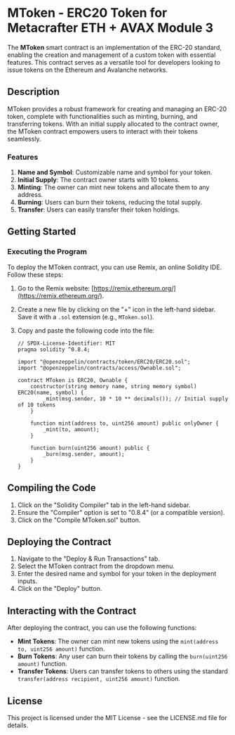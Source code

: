 # MToken - ERC20 Token for Metacrafter ETH + AVAX Module 3

The **MToken** smart contract is an implementation of the ERC-20 standard, enabling the creation and management of a custom token with essential features. This contract serves as a versatile tool for developers looking to issue tokens on the Ethereum and Avalanche networks.

## Description

MToken provides a robust framework for creating and managing an ERC-20 token, complete with functionalities such as minting, burning, and transferring tokens. With an initial supply allocated to the contract owner, the MToken contract empowers users to interact with their tokens seamlessly.

### Features

1. **Name and Symbol**: Customizable name and symbol for your token.
2. **Initial Supply**: The contract owner starts with 10 tokens.
3. **Minting**: The owner can mint new tokens and allocate them to any address.
4. **Burning**: Users can burn their tokens, reducing the total supply.
5. **Transfer**: Users can easily transfer their token holdings.

## Getting Started

### Executing the Program

To deploy the MToken contract, you can use Remix, an online Solidity IDE. Follow these steps:

1. Go to the Remix website: [https://remix.ethereum.org/](https://remix.ethereum.org/).
2. Create a new file by clicking on the "+" icon in the left-hand sidebar. Save it with a `.sol` extension (e.g., `MToken.sol`).
3. Copy and paste the following code into the file:

   ```solidity
   // SPDX-License-Identifier: MIT
   pragma solidity ^0.8.4;

   import "@openzeppelin/contracts/token/ERC20/ERC20.sol";
   import "@openzeppelin/contracts/access/Ownable.sol";

   contract MToken is ERC20, Ownable {
       constructor(string memory name, string memory symbol) ERC20(name, symbol) {
           _mint(msg.sender, 10 * 10 ** decimals()); // Initial supply of 10 tokens
       }

       function mint(address to, uint256 amount) public onlyOwner {
           _mint(to, amount);
       }

       function burn(uint256 amount) public {
           _burn(msg.sender, amount);
       }
   }
## Compiling the Code

1. Click on the "Solidity Compiler" tab in the left-hand sidebar.
2. Ensure the "Compiler" option is set to "0.8.4" (or a compatible version).
3. Click on the "Compile MToken.sol" button.

## Deploying the Contract

1. Navigate to the "Deploy & Run Transactions" tab.
2. Select the MToken contract from the dropdown menu.
3. Enter the desired name and symbol for your token in the deployment inputs.
4. Click on the "Deploy" button.

## Interacting with the Contract

After deploying the contract, you can use the following functions:

- **Mint Tokens**: The owner can mint new tokens using the `mint(address to, uint256 amount)` function.
- **Burn Tokens**: Any user can burn their tokens by calling the `burn(uint256 amount)` function.
- **Transfer Tokens**: Users can transfer tokens to others using the standard `transfer(address recipient, uint256 amount)` function.


## License

This project is licensed under the MIT License - see the LICENSE.md file for details.
